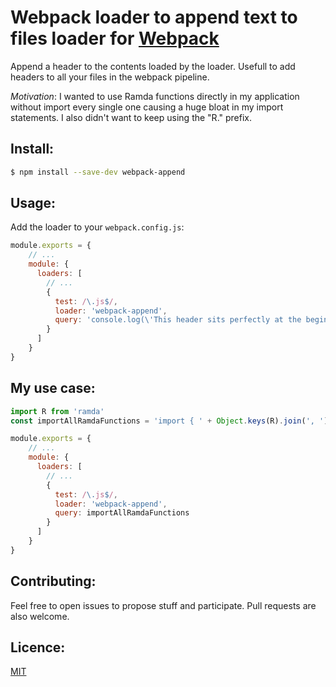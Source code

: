 # Webpack loader to append text to files loader for [Webpack](http://webpack.github.io/)

Append a header to the contents loaded by the loader. Usefull to add headers to all your files in the webpack pipeline.

*Motivation*: I wanted to use Ramda functions directly in my application without import every single one causing a huge bloat in my import statements.
I also didn't want to keep using the "R." prefix.

## Install:

```bash
$ npm install --save-dev webpack-append
```

## Usage:

Add the loader to your `webpack.config.js`:

```javascript
module.exports = {
    // ...
    module: {
      loaders: [
        // ...
        {
          test: /\.js$/,
          loader: 'webpack-append',
          query: 'console.log(\'This header sits perfectly at the begining of my file.!\')'
        }
      ]
    }
}
```

## My use case:

```javascript
import R from 'ramda'
const importAllRamdaFunctions = 'import { ' + Object.keys(R).join(', ') + ' } from \'ramda\''

module.exports = {
    // ...
    module: {
      loaders: [
        // ...
        {
          test: /\.js$/,
          loader: 'webpack-append',
          query: importAllRamdaFunctions
        }
      ]
    }
}
```

## Contributing:

Feel free to open issues to propose stuff and participate. Pull requests are also welcome.

## Licence:

[MIT](http://en.wikipedia.org/wiki/MIT_License)
